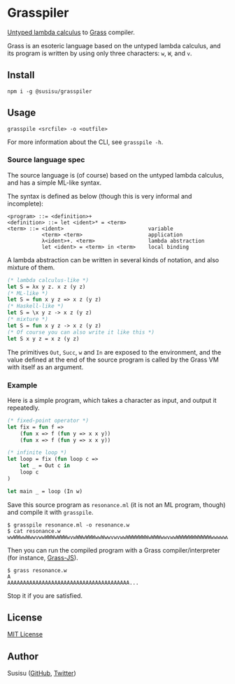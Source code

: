 # Grasspiler
[Untyped lambda calculus](https://en.wikipedia.org/wiki/Lambda_calculus) to [Grass](http://www.blue.sky.or.jp/grass/) compiler.

Grass is an esoteric language based on the untyped lambda calculus, and its program is written by using only three characters: `w`, `W`, and `v`.

## Install
``` shell
npm i -g @susisu/grasspiler
```

## Usage
``` shell
grasspile <srcfile> -o <outfile>
```
For more information about the CLI, see `grasspile -h`.

### Source language spec
The source language is (of course) based on the untyped lambda calculus, and has a simple ML-like syntax.

The syntax is defined as below (though this is very informal and incomplete):

```
<program> ::= <definition>+
<definition> ::= let <ident>* = <term>
<term> ::= <ident>                           variable
           <term> <term>                     application
           λ<ident>+. <term>                 lambda abstraction
           let <ident> = <term> in <term>    local binding
```

A lambda abstraction can be written in several kinds of notation, and also mixture of them.

``` ml
(* lambda calculus-like *)
let S = λx y z. x z (y z)
(* ML-like *)
let S = fun x y z => x z (y z)
(* Haskell-like *)
let S = \x y z -> x z (y z)
(* mixture *)
let S = fun x y z -> x z (y z)
(* Of course you can also write it like this *)
let S x y z = x z (y z)
```

The primitives `Out`, `Succ`, `w` and `In` are exposed to the environment,
and the value defined at the end of the source program is called by the Grass VM with itself as an argument.

### Example
Here is a simple program, which takes a character as input, and output it repeatedly.
``` ml
(* fixed-point operator *)
let fix = fun f =>
    (fun x => f (fun y => x x y))
    (fun x => f (fun y => x x y))

(* infinite loop *)
let loop = fix (fun loop c =>
    let _ = Out c in
    loop c
)

let main _ = loop (In w)
```

Save this source program as `resonance.ml` (it is not an ML program, though) and compile it with `grasspile`.

``` shell
$ grasspile resonance.ml -o resonance.w
$ cat resonance.w
wwWWwwWwwvwwWWWwWWWwvwWWwWWWwwWwwvwvwwWWWWWWWwWWWwwvwwWWWWWWWWWWWwwwwwwwwwwWWWwvWWWwwwwWwwwWWWwWWWWWWw
```

Then you can run the compiled program with a Grass compiler/interpreter (for instance, [Grass-JS](https://github.com/susisu/Grass-JS)).

``` shell
$ grass resonance.w
A
AAAAAAAAAAAAAAAAAAAAAAAAAAAAAAAAAAAAAAA...
```

Stop it if you are satisfied.

## License
[MIT License](http://opensource.org/licenses/mit-license.php)

## Author
Susisu ([GitHub](https://github.com/susisu), [Twitter](https://twitter.com/susisu2413))
